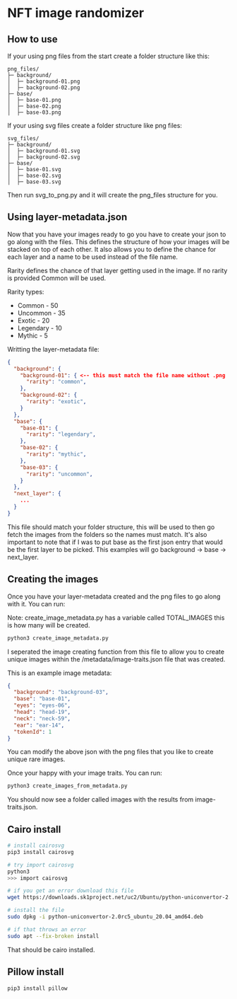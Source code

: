 # NFT image randomizer

## How to use

If your using png files from the start create a folder structure like this:

```
png_files/
├─ background/
│  ├─ background-01.png
│  ├─ background-02.png
├─ base/
│  ├─ base-01.png
│  ├─ base-02.png
│  ├─ base-03.png
```

If your using svg files create a folder structure like png files:

```
svg_files/
├─ background/
│  ├─ background-01.svg
│  ├─ background-02.svg
├─ base/
│  ├─ base-01.svg
│  ├─ base-02.svg
│  ├─ base-03.svg
```

Then run svg_to_png.py and it will create the png_files structure for you.


## Using layer-metadata.json

Now that you have your images ready to go you have to create your json to go along with the files. This defines the structure of how your images will be stacked on top of each other. It also allows you to define the chance for each layer and a name to be used instead of the file name.

Rarity defines the chance of that layer getting used in the image. If no rarity is provided Common will be used.

Rarity types:
- Common - 50
- Uncommon - 35
- Exotic - 20
- Legendary - 10
- Mythic - 5


Writting the layer-metadata file:

```json
{
  "background": { 
    "background-01": { <-- this must match the file name without .png
      "rarity": "common",
    },
    "background-02": {
      "rarity": "exotic",
    }
  },
  "base": {
    "base-01": {
      "rarity": "legendary",
    },
    "base-02": {
      "rarity": "mythic",
    },
    "base-03": {
      "rarity": "uncommon",
    }
  },
  "next_layer": {
    ...
  }
}
```

This file should match your folder structure, this will be used to then go fetch the images from the folders so the names must match. It's also important to note that if I was to put base as the first json entry that would be the first layer to be picked. This examples will go background -> base -> next_layer.


## Creating the images

Once you have your layer-metadata created and the png files to go along with it. You can run:

Note: create_image_metadata.py has a variable called TOTAL_IMAGES this is how many will be created.

```bash
python3 create_image_metadata.py
```

I seperated the image creating function from this file to allow you to create unique images within the /metadata/image-traits.json file that was created.

This is an example image metadata:

```json
{
  "background": "background-03",
  "base": "base-01",
  "eyes": "eyes-06",
  "head": "head-19",
  "neck": "neck-59",
  "ear": "ear-14",
  "tokenId": 1
}
```

You can modify the above json with the png files that you like to create unique rare images.

Once your happy with your image traits. You can run:

```bash
python3 create_images_from_metadata.py
```

You should now see a folder called images with the results from image-traits.json.

## Cairo install

```bash
# install cairosvg
pip3 install cairosvg

# try import cairosvg
python3
>>> import cairosvg

# if you get an error download this file
wget https://downloads.sk1project.net/uc2/Ubuntu/python-uniconvertor-2.0rc5_ubuntu_20.04_amd64.deb

# install the file
sudo dpkg -i python-uniconvertor-2.0rc5_ubuntu_20.04_amd64.deb

# if that throws an error
sudo apt --fix-broken install
```

That should be cairo installed.

## Pillow install

```bash
pip3 install pillow
```
